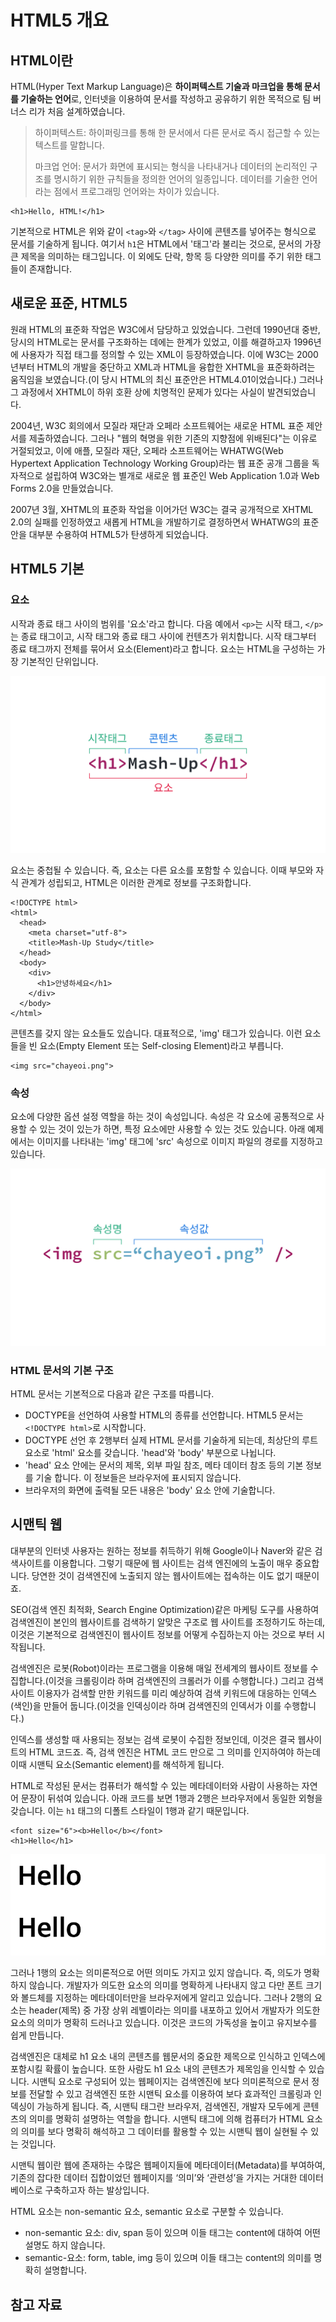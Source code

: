 # HTML5 개요

## HTML이란

HTML\(Hyper Text Markup Language\)은 **하이퍼텍스트 기술과 마크업을 통해 문서를 기술하는 언어**로, 인터넷을 이용하여 문서를 작성하고 공유하기 위한 목적으로 팀 버너스 리가 처음 설계하였습니다.

> 하이퍼텍스트: 하이퍼링크를 통해 한 문서에서 다른 문서로 즉시 접근할 수 있는 텍스트를 말합니다.
>
> 마크업 언어: 문서가 화면에 표시되는 형식을 나타내거나 데이터의 논리적인 구조를 명시하기 위한 규칙들을 정의한 언어의 일종입니다. 데이터를 기술한 언어라는 점에서 프로그래밍 언어와는 차이가 있습니다.

```markup
<h1>Hello, HTML!</h1>
```

기본적으로 HTML은 위와 같이 `<tag>`와 `</tag>` 사이에 콘텐츠를 넣어주는 형식으로 문서를 기술하게 됩니다. 여기서 `h1`은 HTML에서 '태그'라 불리는 것으로, 문서의 가장 큰 제목을 의미하는 태그입니다. 이 외에도 단락, 항목 등 다양한 의미를 주기 위한 태그들이 존재합니다.

## 새로운 표준, HTML5

원래 HTML의 표준화 작업은 W3C에서 담당하고 있었습니다. 그런데 1990년대 중반, 당시의 HTML로는 문서를 구조화하는 데에는 한계가 있었고, 이를 해결하고자 1996년에 사용자가 직접 태그를 정의할 수 있는 XML이 등장하였습니다. 이에 W3C는 2000년부터 HTML의 개발을 중단하고 XML과 HTML을 융합한 XHTML을 표준화하려는 움직임을 보였습니다.\(이 당시 HTML의 최신 표준안은 HTML4.01이었습니다.\) 그러나 그 과정에서 XHTML이 하위 호환 상에 치명적인 문제가 있다는 사실이 발견되었습니다.

2004년, W3C 회의에서 모질라 재단과 오페라 소프트웨어는 새로운 HTML 표준 제안서를 제출하였습니다. 그러나 "웹의 혁명을 위한 기존의 지향점에 위배된다"는 이유로 거절되었고, 이에 애플, 모질라 재단, 오페라 소프트웨어는 WHATWG\(Web Hypertext Application Technology Working Group\)라는 웹 표준 공개 그룹을 독자적으로 설립하여 W3C와는 별개로 새로운 웹 표준인 Web Application 1.0과 Web Forms 2.0을 만들었습니다.

2007년 3월, XHTML의 표준화 작업을 이어가던 W3C는 결국 공개적으로 XHTML 2.0의 실패를 인정하였고 새롭게 HTML을 개발하기로 결정하면서 WHATWG의 표준안을 대부분 수용하여 HTML5가 탄생하게 되었습니다.

## HTML5 기본

### 요소

시작과 종료 태그 사이의 범위를 '요소'라고 합니다. 다음 예에서 `<p>`는 시작 태그, `</p>`는 종료 태그이고, 시작 태그와 종료 태그 사이에 컨텐츠가 위치합니다. 시작 태그부터 종료 태그까지 전체를 묶어서 요소\(Element\)라고 합니다. 요소는 HTML을 구성하는 가장 기본적인 단위입니다.

![HTML &#xC694;&#xC18C;\(Element\)](../.gitbook/assets/element.jpg)

요소는 중첩될 수 있습니다. 즉, 요소는 다른 요소를 포함할 수 있습니다. 이때 부모와 자식 관계가 성립되고, HTML은 이러한 관계로 정보를 구조화합니다.

```markup
<!DOCTYPE html>
<html>
  <head>
    <meta charset="utf-8">
    <title>Mash-Up Study</title>
  </head>
  <body>
    <div>
      <h1>안녕하세요</h1>
    </div>
  </body>
</html>
```

콘텐츠를 갖지 않는 요소들도 있습니다. 대표적으로, 'img' 태그가 있습니다. 이런 요소들을 빈 요소\(Empty Element 또는 Self-closing Element\)라고 부릅니다.

```markup
<img src="chayeoi.png">
```

### 속성

요소에 다양한 옵션 설정 역할을 하는 것이 속성입니다. 속성은 각 요소에 공통적으로 사용할 수 있는 것이 있는가 하면, 특정 요소에만 사용할 수 있는 것도 있습니다. 아래 예제에서는 이미지를 나타내는 'img' 태그에 'src' 속성으로 이미지 파일의 경로를 지정하고 있습니다.

![HTML &#xC18D;&#xC131;\(Attribute\)](../.gitbook/assets/attribute.jpg)

### HTML 문서의 기본 구조

HTML 문서는 기본적으로 다음과 같은 구조를 따릅니다.

* DOCTYPE을 선언하여 사용할 HTML의 종류를 선언합니다. HTML5 문서는 `<!DOCTYPE html>`로 시작합니다.
* DOCTYPE 선언 후 2행부터 실제 HTML 문서를 기술하게 되는데, 최상단의 루트 요소로 'html' 요소를 갖습니다. 'head'와 'body' 부분으로 나뉩니다.
* 'head' 요소 안에는 문서의 제목, 외부 파일 참조, 메타 데이터 참조 등의 기본 정보를 기술 합니다. 이 정보들은 브라우저에 표시되지 않습니다.
* 브라우저의 화면에 출력될 모든 내용은 'body' 요소 안에 기술합니다.

## 시맨틱 웹

대부분의 인터넷 사용자는 원하는 정보를 취득하기 위해 Google이나 Naver와 같은 검색사이트를 이용합니다. 그렇기 때문에 웹 사이트는 검색 엔진에의 노출이 매우 중요합니다. 당연한 것이 검색엔진에 노출되지 않는 웹사이트에는 접속하는 이도 없기 때문이죠.

SEO\(검색 엔진 최적화, Search Engine Optimization\)같은 마케팅 도구를 사용하여 검색엔진이 본인의 웹사이트를 검색하기 알맞은 구조로 웹 사이트를 조정하기도 하는데, 이것은 기본적으로 검색엔진이 웹사이트 정보를 어떻게 수집하는지 아는 것으로 부터 시작됩니다.

검색엔진은 로봇\(Robot\)이라는 프로그램을 이용해 매일 전세계의 웹사이트 정보를 수집합니다.\(이것을 크롤링이라 하며 검색엔진의 크롤러가 이를 수행합니다.\) 그리고 검색 사이트 이용자가 검색할 만한 키워드를 미리 예상하여 검색 키워드에 대응하는 인덱스\(색인\)을 만들어 둡니다.\(이것을 인덱싱이라 하며 검색엔진의 인덱서가 이를 수행합니다.\)

인덱스를 생성할 때 사용되는 정보는 검색 로봇이 수집한 정보인데, 이것은 결국 웹사이트의 HTML 코드죠. 즉, 검색 엔진은 HTML 코드 만으로 그 의미를 인지하여야 하는데 이때 시맨틱 요소\(Semantic element\)를 해석하게 됩니다.

HTML로 작성된 문서는 컴퓨터가 해석할 수 있는 메타데이터와 사람이 사용하는 자연어 문장이 뒤섞여 있습니다. 아래 코드를 보면 1행과 2행은 브라우저에서 동일한 외형을 갖습니다. 이는 `h1` 태그의 디폴트 스타일이 1행과 같기 때문입니다.

```markup
<font size="6"><b>Hello</b></font>
<h1>Hello</h1>
```

![non-semantic &#xC694;&#xC18C;&#xC640; semantic &#xC694;&#xC18C;](../.gitbook/assets/non-semantic-vs-semantic.png)

그러나 1행의 요소는 의미론적으로 어떤 의미도 가지고 있지 않습니다. 즉, 의도가 명확하지 않습니다. 개발자가 의도한 요소의 의미를 명확하게 나타내지 않고 다만 폰트 크기와 볼드체를 지정하는 메타데이터만을 브라우저에게 알리고 있습니다. 그러나 2행의 요소는 header\(제목\) 중 가장 상위 레벨이라는 의미를 내포하고 있어서 개발자가 의도한 요소의 의미가 명확히 드러나고 있습니다. 이것은 코드의 가독성을 높이고 유지보수를 쉽게 만듭니다.

검색엔진은 대체로 h1 요소 내의 콘텐츠를 웹문서의 중요한 제목으로 인식하고 인덱스에 포함시킬 확률이 높습니다. 또한 사람도 h1 요소 내의 콘텐츠가 제목임을 인식할 수 있습니다. 시맨틱 요소로 구성되어 있는 웹페이지는 검색엔진에 보다 의미론적으로 문서 정보를 전달할 수 있고 검색엔진 또한 시맨틱 요소를 이용하여 보다 효과적인 크롤링과 인덱싱이 가능하게 됩니다. 즉, 시맨틱 태그란 브라우저, 검색엔진, 개발자 모두에게 콘텐츠의 의미를 명확히 설명하는 역할을 합니다. 시맨틱 태그에 의해 컴퓨터가 HTML 요소의 의미를 보다 명확히 해석하고 그 데이터를 활용할 수 있는 시맨틱 웹이 실현될 수 있는 것입니다.

시맨틱 웹이란 웹에 존재하는 수많은 웹페이지들에 메타데이터\(Metadata\)를 부여하여, 기존의 잡다한 데이터 집합이었던 웹페이지를 ‘의미’와 ‘관련성’을 가지는 거대한 데이터베이스로 구축하고자 하는 발상입니다.

HTML 요소는 non-semantic 요소, semantic 요소로 구분할 수 있습니다.

* non-semantic 요소: div, span 등이 있으며 이들 태그는 content에 대하여 어떤 설명도 하지 않습니다.
* semantic-요소: form, table, img 등이 있으며 이들 태그는 content의 의미를 명확히 설명합니다.

## 참고 자료

